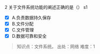 2
关于文件系统功能的阐述正确的是（） s1
- [x] A.负责数据持久保存
- [x] B.文件分配
- [x] C.文件管理
- [x] D.数据可靠和安全

> 知识点：文件系统。
> 出处：网络
> 难度：1

